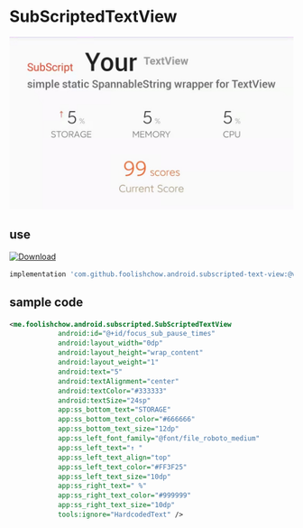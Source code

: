# SubScriptedTextView



![screenshot](./screenshot/screenshot.jpg)   

## use
[![Download](https://api.bintray.com/packages/foolishchow/android/SubScriptedTextView/images/download.svg) ](https://bintray.com/foolishchow/android/SubScriptedTextView/_latestVersion)

```gradle
implementation 'com.github.foolishchow.android.subscripted-text-view:@version'
```

## sample code
```xml
<me.foolishchow.android.subscripted.SubScriptedTextView
            android:id="@+id/focus_sub_pause_times"
            android:layout_width="0dp"
            android:layout_height="wrap_content"
            android:layout_weight="1"
            android:text="5"
            android:textAlignment="center"
            android:textColor="#333333"
            android:textSize="24sp"
            app:ss_bottom_text="STORAGE"
            app:ss_bottom_text_color="#666666"
            app:ss_bottom_text_size="12dp"
            app:ss_left_font_family="@font/file_roboto_medium"
            app:ss_left_text="↑ "
            app:ss_left_text_align="top"
            app:ss_left_text_color="#FF3F25"
            app:ss_left_text_size="10dp"
            app:ss_right_text=" %"
            app:ss_right_text_color="#999999"
            app:ss_right_text_size="10dp"
            tools:ignore="HardcodedText" />

```
